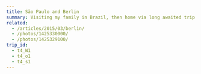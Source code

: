 ```yaml
---
title: São Paulo and Berlin
summary: Visiting my family in Brazil, then home via long awaited trip to Berlin.
related:
  - /articles/2015/03/berlin/
  - /photos/1425330000/
  - /photos/1425329100/
trip_id:
  - t4_W1
  - t4_o1
  - t4_s1
---
```

